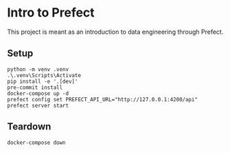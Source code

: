 # Intro to Prefect

This project is meant as an introduction to data engineering through Prefect.


## Setup

```shell
python -m venv .venv
.\.venv\Scripts\Activate
pip install -e '.[dev]'
pre-commit install
docker-compose up -d
prefect config set PREFECT_API_URL="http://127.0.0.1:4200/api"
prefect server start
```

## Teardown

```shell
docker-compose down
```

